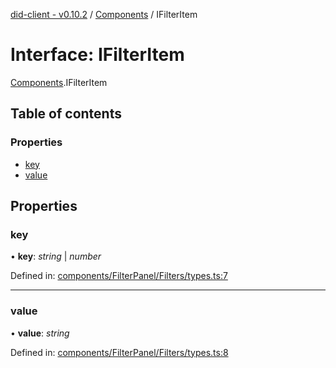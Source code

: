 [did-client - v0.10.2](../README.md) / [Components](../modules/components.md) / IFilterItem

# Interface: IFilterItem

[Components](../modules/components.md).IFilterItem

## Table of contents

### Properties

- [key](components.ifilteritem.md#key)
- [value](components.ifilteritem.md#value)

## Properties

### key

• **key**: *string* \| *number*

Defined in: [components/FilterPanel/Filters/types.ts:7](https://github.com/Puzzlepart/did/blob/dev/client/components/FilterPanel/Filters/types.ts#L7)

___

### value

• **value**: *string*

Defined in: [components/FilterPanel/Filters/types.ts:8](https://github.com/Puzzlepart/did/blob/dev/client/components/FilterPanel/Filters/types.ts#L8)
